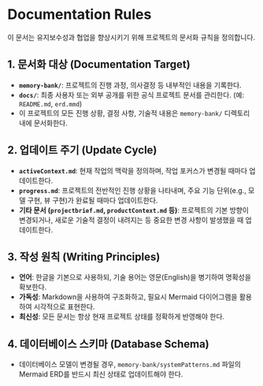 # Documentation Rules

이 문서는 유지보수성과 협업을 향상시키기 위해 프로젝트의 문서화 규칙을 정의합니다.

## 1. 문서화 대상 (Documentation Target)

- **`memory-bank/`**: 프로젝트의 진행 과정, 의사결정 등 내부적인 내용을 기록한다.
- **`docs/`**: 최종 사용자 또는 외부 공개를 위한 공식 프로젝트 문서를 관리한다. (예: `README.md`, `erd.mmd`)
- 이 프로젝트의 모든 진행 상황, 결정 사항, 기술적 내용은 `memory-bank/` 디렉토리 내에 문서화한다.

## 2. 업데이트 주기 (Update Cycle)

- **`activeContext.md`**: 현재 작업의 맥락을 정의하며, 작업 포커스가 변경될 때마다 업데이트한다.
- **`progress.md`**: 프로젝트의 전반적인 진행 상황을 나타내며, 주요 기능 단위(e.g., 모델 구현, 뷰 구현)가 완료될 때마다 업데이트한다.
- **기타 문서 (`projectbrief.md`, `productContext.md` 등)**: 프로젝트의 기본 방향이 변경되거나, 새로운 기술적 결정이 내려지는 등 중요한 변경 사항이 발생했을 때 업데이트한다.

## 3. 작성 원칙 (Writing Principles)

- **언어**: 한글을 기본으로 사용하되, 기술 용어는 영문(English)을 병기하여 명확성을 확보한다.
- **가독성**: Markdown을 사용하여 구조화하고, 필요시 Mermaid 다이어그램을 활용하여 시각적으로 표현한다.
- **최신성**: 모든 문서는 항상 현재 프로젝트 상태를 정확하게 반영해야 한다.

## 4. 데이터베이스 스키마 (Database Schema)

- 데이터베이스 모델이 변경될 경우, `memory-bank/systemPatterns.md` 파일의 Mermaid ERD를 반드시 최신 상태로 업데이트해야 한다.

